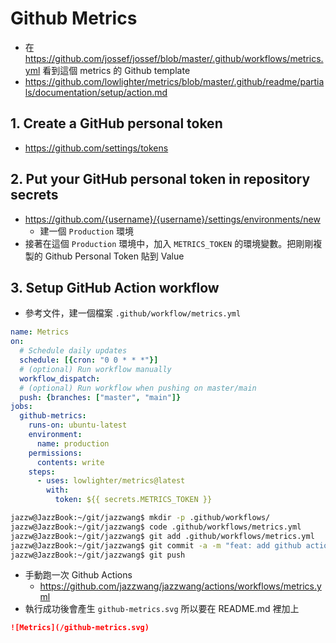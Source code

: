 # Github Metrics

- 在 https://github.com/jossef/jossef/blob/master/.github/workflows/metrics.yml 看到這個 metrics 的 Github template
- https://github.com/lowlighter/metrics/blob/master/.github/readme/partials/documentation/setup/action.md

## 1️. Create a GitHub personal token

- https://github.com/settings/tokens

## 2. Put your GitHub personal token in repository secrets

- https://github.com/{username}/{username}/settings/environments/new
  - 建一個 `Production` 環境
- 接著在這個 `Production` 環境中，加入 `METRICS_TOKEN` 的環境變數。把剛剛複製的 Github Personal Token 貼到 Value

## 3. Setup GitHub Action workflow

- 參考文件，建一個檔案 `.github/workflow/metrics.yml`
```yaml
name: Metrics
on:
  # Schedule daily updates
  schedule: [{cron: "0 0 * * *"}]
  # (optional) Run workflow manually
  workflow_dispatch:
  # (optional) Run workflow when pushing on master/main
  push: {branches: ["master", "main"]}
jobs:
  github-metrics:
    runs-on: ubuntu-latest
    environment: 
      name: production
    permissions:
      contents: write
    steps:
      - uses: lowlighter/metrics@latest
        with:
          token: ${{ secrets.METRICS_TOKEN }}
```
```bash
jazzw@JazzBook:~/git/jazzwang$ mkdir -p .github/workflows/
jazzw@JazzBook:~/git/jazzwang$ code .github/workflows/metrics.yml
jazzw@JazzBook:~/git/jazzwang$ git add .github/workflows/metrics.yml
jazzw@JazzBook:~/git/jazzwang$ git commit -a -m "feat: add github action to generate github metrics."
jazzw@JazzBook:~/git/jazzwang$ git push
```
- 手動跑一次 Github Actions
  - https://github.com/jazzwang/jazzwang/actions/workflows/metrics.yml
- 執行成功後會產生 `github-metrics.svg` 所以要在 README.md 裡加上
```markdown
![Metrics](/github-metrics.svg)
```